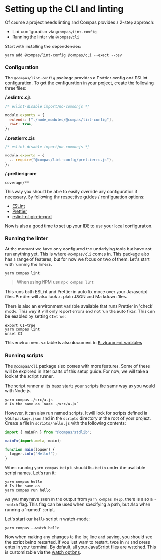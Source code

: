 # Setting up the CLI and linting

Of course a project needs linting and Compas provides a 2-step approach:

- Lint configuration via `@compas/lint-config`
- Running the linter via `@compas/cli`

Start with installing the dependencies:

```shell
yarn add @compas/lint-config @compas/cli --exact --dev
```

### Configuration

The `@compas/lint-config` package provides a Prettier config and ESLint
configuration. To get the configuration in your project, create the following
three files:

**/.eslintrc.cjs**

```js
/* eslint-disable import/no-commonjs */

module.exports = {
  extends: ["./node_modules/@compas/lint-config"],
  root: true,
};
```

**/.prettierrc.cjs**

```js
/* eslint-disable import/no-commonjs */

module.exports = {
  ...require("@compas/lint-config/prettierrc.js"),
};
```

**/.prettierignore**

```ignorelang
coverage/**
```

This way you should be able to easily override any configuration if necessary.
By following the respective guides / configuration options:

- [ESLint](https://eslint.org/docs/user-guide/configuring#configuring-rules)
- [Prettier](https://prettier.io/docs/en/options.html)
- [eslint-plugin-import](https://github.com/benmosher/eslint-plugin-import/)

Now is also a good time to set up your IDE to use your local configuration.

### Running the linter

At the moment we have only configured the underlying tools but have not run
anything yet. This is where `@compas/cli` comes in. This package also has a
range of features, but for now we focus on two of them. Let's start with running
the linters:

```shell
yarn compas lint
```

> When using NPM use `npx compas lint`

This runs both ESLint and Prettier in auto fix mode over your Javascript files.
Prettier will also look at plain JSON and Markdown files.

There is also an environment variable available that runs Prettier in 'check'
mode. This way it will only report errors and not run the auto fixer. This can
be enabled by setting `CI=true`:

```shell
export CI=true
yarn compas lint
unset CI
```

This environment variable is also document in [Environment variables](TODO)

### Running scripts

The `@compas/cli` package also comes with more features. Some of these will be
explored in later parts of this setup guide. For now, we will take a look at the
script runner.

The script runner at its base starts your scripts the same way as you would with
Node.js.

```shell
yarn compas ./src/a.js
# Is the same as `node ./src/a.js`
```

However, it can also run named scripts. It will look for scripts defined in your
`package.json` and in the `scripts` directory at the root of your project.
Create a file in `scripts/hello.js` with the following contents:

```js
import { mainFn } from "@compas/stdlib";

mainFn(import.meta, main);

function main(logger) {
  logger.info("Hello!");
}
```

When running `yarn compas help` it should list `hello` under the available
script names. Let's run it:

```shell
yarn compas hello
# Is the same as
yarn compas run hello
```

As you may have seen in the output from `yarn compas help`, there is also a
`--watch` flag. This flag can be used when specifying a path, but also when
running a 'named' script.

Let's start our `hello` script in watch-mode:

```shell
yarn compas --watch hello
```

Now when making any changes to the log line and saving, you should see the
script being restarted. If you just want to restart, type in `rs` and press
enter in your terminal. By default, all your JavaScript files are watched. This
is customizable via the [watch options](TODO).
